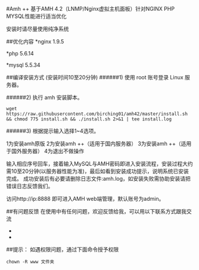 #Amh ++
基于AMH 4.2（LNMP/Nginx虚拟主机面板）针对NGINX PHP MYSQL性能进行适当优化

安装时请尽量使用纯净系统

##优化内容
*nginx 1.9.5

*php 5.6.14

*mysql 5.5.34

##编译安装方式 (安装时间10至20分钟)
######1) 使用 root 账号登录 Linux 服务器。

######2) 执行 amh 安装脚本。
```shell
wget https://raw.githubusercontent.com/birching01/amh42/master/install.sh && chmod 775 install.sh && ./install.sh 2>&1 | tee install.log
```
######3) 根据提示输入选择1~4选项。

1为安装amh原版
2为安装amh ++（适用于国内服务器）
3为安装amh ++（适用于国外服务器）
4为退出不做操作

输入相应序号回车，接着输入MySQL与AMH密码即进入安装流程，安装过程大约需10至20分钟(以服务器性能为准)，最后如看到安装成功提示，说明系统已安装完成。
成功安装后有必要请删除日志文件:amh.log，如安装失败需协助安装请把错误日志反馈我们。

访问http://ip:8888 即可进入AMH web端管理，默认账号为admin。

##有问题反馈
在使用中有任何问题，欢迎反馈给我，可以用以下联系方式跟我交流

* 
* 

##提示：
如遇权限问题，通过下面命令授予权限
```shell
chown -R www 文件夹
```
